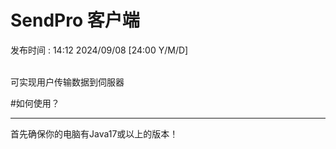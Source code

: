 # SendPro 客户端
<p> 发布时间 : 14:12 2024/09/08 [24:00 Y/M/D] </p> <br>
可实现用户传输数据到伺服器

#如何使用？
<hr>
首先确保你的电脑有Java17或以上的版本！
